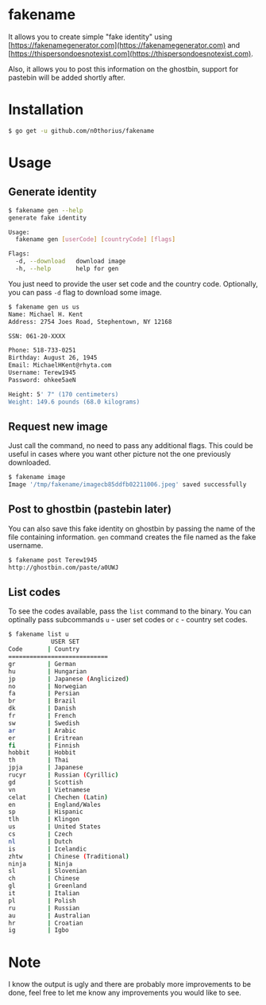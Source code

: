 # fakename

It allows you to create simple "fake identity" using [https://fakenamegenerator.com](https://fakenamegenerator.com) and [https://thispersondoesnotexist.com](https://thispersondoesnotexist.com).

Also, it allows you to post this information on the ghostbin, support for pastebin will be added shortly after.

# Installation

```bash
$ go get -u github.com/n0thorius/fakename
```

# Usage

## Generate identity

```bash
$ fakename gen --help
generate fake identity

Usage:
  fakename gen [userCode] [countryCode] [flags]

Flags:
  -d, --download   download image
  -h, --help       help for gen
```

You just need to provide the user set code and the country code. Optionally, you can pass `-d` flag to download some image.

```bash
$ fakename gen us us
Name: Michael H. Kent
Address: 2754 Joes Road, Stephentown, NY 12168

SSN: 061-20-XXXX

Phone: 518-733-0251
Birthday: August 26, 1945
Email: MichaelHKent@rhyta.com
Username: Terew1945
Password: ohkee5aeN

Height: 5' 7" (170 centimeters)
Weight: 149.6 pounds (68.0 kilograms)

```

## Request new image
Just call the command, no need to pass any additional flags. This could be useful in cases where you want other picture not the one previously downloaded.

```bash
$ fakename image
Image '/tmp/fakename/imagecb85ddfb02211006.jpeg' saved successfully
```

## Post to ghostbin (pastebin later)

You can also save this fake identity on ghostbin by passing the name of the file containing information. `gen` command creates the file named as the fake username.

```bash
$ fakename post Terew1945
http://ghostbin.com/paste/a0UWJ
```

## List codes

To see the codes available, pass the `list` command to the binary. You can optinally pass subcommands `u` - user set codes or `c` - country set codes.

```bash
$ fakename list u
			USER SET
Code       | Country
============================
gr         | German
hu         | Hungarian
jp         | Japanese (Anglicized)
no         | Norwegian
fa         | Persian
br         | Brazil
dk         | Danish
fr         | French
sw         | Swedish
ar         | Arabic
er         | Eritrean
fi         | Finnish
hobbit     | Hobbit
th         | Thai
jpja       | Japanese
rucyr      | Russian (Cyrillic)
gd         | Scottish
vn         | Vietnamese
celat      | Chechen (Latin)
en         | England/Wales
sp         | Hispanic
tlh        | Klingon
us         | United States
cs         | Czech
nl         | Dutch
is         | Icelandic
zhtw       | Chinese (Traditional)
ninja      | Ninja
sl         | Slovenian
ch         | Chinese
gl         | Greenland
it         | Italian
pl         | Polish
ru         | Russian
au         | Australian
hr         | Croatian
ig         | Igbo
```

# Note

I know the output is ugly and there are probably more improvements to be done, feel free to let me know any improvements you would like to see.



